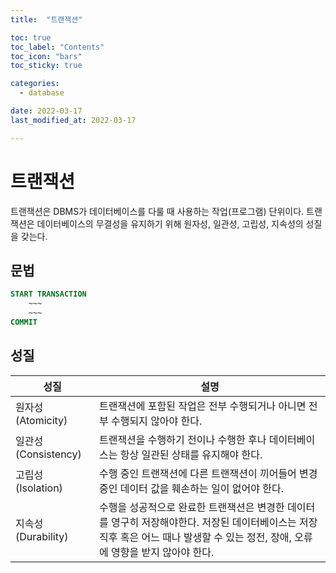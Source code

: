 ```yaml
---
title:  "트랜잭션"

toc: true
toc_label: "Contents"
toc_icon: "bars"
toc_sticky: true

categories:
  - database

date: 2022-03-17
last_modified_at: 2022-03-17

---
```


# 트랜잭션

트랜잭션은 DBMS가 데이터베이스를 다룰 때 사용하는 작업(프로그램) 단위이다.
트랜잭션은 데이터베이스의 무결성을 유지하기 위해 원자성, 일관성, 고립성, 지속성의 성질을 갖는다.



## 문법

```sql
START TRANSACTION
	~~~
	~~~
COMMIT
```



## 성질

| 성질                | 설명                                                         |
| ------------------- | ------------------------------------------------------------ |
| 원자성(Atomicity)   | 트랜잭션에 포함된 작업은 전부 수행되거나 아니면 전부 수행되지 않아야 한다. |
| 일관성(Consistency) | 트랜잭션을 수행하기 전이나 수행한 후나 데이터베이스는 항상 일관된 상태를 유지해야 한다. |
| 고립성(Isolation)   | 수행 중인 트랜잭션에 다른 트랜잭션이 끼어들어 변경 중인 데이터 값을 훼손하는 일이 없어야 한다. |
| 지속성(Durability)  | 수행을 성공적으로 완료한 트랜잭션은 변경한 데이터를 영구히 저장해야한다. 저장된 데이터베이스는 저장 직후 혹은 어느 때나 발생할 수 있는 정전, 장애, 오류에 영향을 받지 않아야 한다. |

